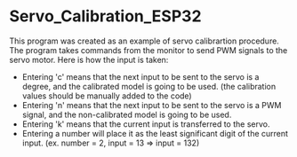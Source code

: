 # Servo_Calibration_ESP32
This program was created as an example of servo calibrartion procedure. The program takes commands from the monitor to send PWM signals to the servo motor. 
Here is how the input is taken:
* Entering 'c' means that the next input to be sent to the servo is a degree, and the calibrated model is going to be used. (the calibration values should be manually added to the code)
* Entering 'n' means that the next input to be sent to the servo is a PWM signal, and the non-calibrated model is going to be used.
* Entering 'k' means that the current input is transferred to the servo.
* Entering a number will place it as the least significant digit of the current input. (ex. number = 2, input = 13 => input = 132)
